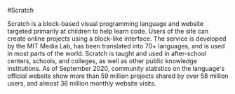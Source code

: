 #Scratch

Scratch is a block-based visual programming language and website targeted primarily at children to help learn code. Users of the site can create online projects using a block-like interface. The service is developed by the MIT Media Lab, has been translated into 70+ languages, and is used in most parts of the world. Scratch is taught and used in after-school centers, schools, and colleges, as well as other public knowledge institutions. As of September 2020, community statistics on the language's official website show more than 59 million projects shared by over 58 million users, and almost 36 million monthly website visits.